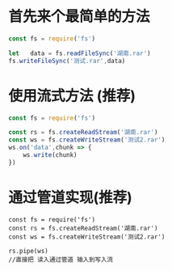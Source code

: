 # 首先来个最简单的方法

```js
const fs = require('fs')

let   data = fs.readFileSync('湖南.rar')
fs.writeFileSync('测试.rar',data)
```

# 使用流式方法 (推荐)

```js
const fs = require('fs')

const rs = fs.createReadStream('湖南.rar')
const ws = fs.createWriteStream('测试2.rar')
ws.on('data',chunk => {
    ws.write(chunk)
})
```

# 通过管道实现(推荐)

```
const fs = require('fs')
const rs = fs.createReadStream('湖南.rar')
const ws = fs.createWriteStream('测试2.rar')

rs.pipe(ws)
//直接把 读入通过管道 输入到写入流

```

